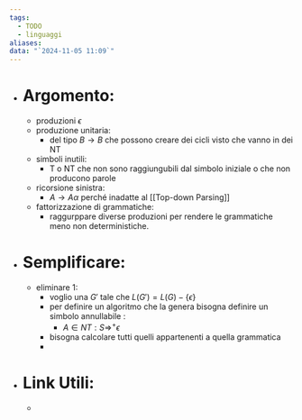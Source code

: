 ```yaml
---
tags:
  - TODO
  - linguaggi
aliases: 
data: "`2024-11-05 11:09`"
---
```

- # Argomento:
	- produzioni $\epsilon$
	- produzione unitaria:
		- del tipo $B\to B$ che possono creare dei cicli visto che vanno in dei NT 
	- simboli inutili:
		- T o NT che non sono raggiungubili dal simbolo iniziale o che non producono parole 
	- ricorsione sinistra:
		- $A\to A \alpha$ perché inadatte al [[Top-down Parsing]] 
	- fattorizzazione di grammatiche:
		- raggurppare diverse produzioni per rendere le grammatiche meno non deterministiche.
- # Semplificare:
	- eliminare 1:
		- voglio una $G'$ tale che $L(G')=L(G)-\{\epsilon\}$ 
		- per definire un algoritmo che la genera bisogna definire un simbolo annullabile :
			- $A\in NT: S \Rightarrow^{+} \epsilon$
		- bisogna calcolare tutti quelli appartenenti a quella grammatica
		- 
- # Link Utili:
	- 